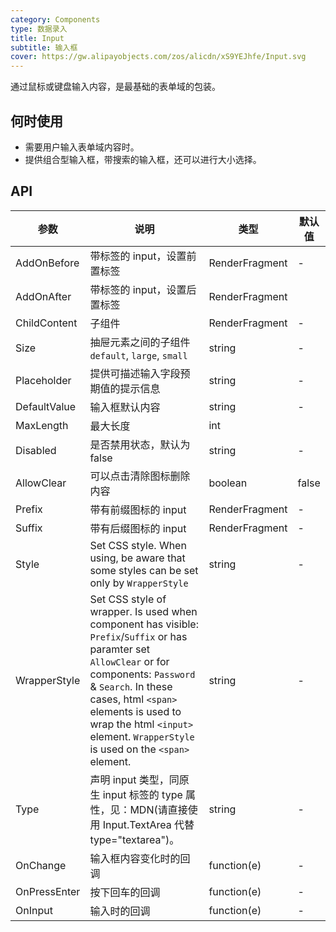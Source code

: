 ```yaml
---
category: Components
type: 数据录入
title: Input
subtitle: 输入框
cover: https://gw.alipayobjects.com/zos/alicdn/xS9YEJhfe/Input.svg
---
```


通过鼠标或键盘输入内容，是最基础的表单域的包装。

## 何时使用

- 需要用户输入表单域内容时。
- 提供组合型输入框，带搜索的输入框，还可以进行大小选择。


## API

| 参数             | 说明                                         | 类型          | 默认值    |
| ---------------- | -------------------------------------------- | ------------- | --------- |
| AddOnBefore | 带标签的 input，设置前置标签                               | RenderFragment        | -         |
| AddOnAfter            | 带标签的 input，设置后置标签           | RenderFragment         |
| ChildContent            |子组件           | RenderFragment         |-       |
| Size |抽屉元素之间的子组件  `default`, `large`, `small`        | string        | -         |
| Placeholder              |提供可描述输入字段预期值的提示信息        | string        | -        |
| DefaultValue |输入框默认内容                              | string        | -         |
| MaxLength |最大长度        | int         |
| Disabled |是否禁用状态，默认为 false                               | string        | -         |
| AllowClear |可以点击清除图标删除内容                               | boolean        | false         |
| Prefix | 带有前缀图标的 input                               | RenderFragment        | -        |
| Suffix | 带有后缀图标的 input                               | RenderFragment        | -         |
| Style | Set CSS style. When using, be aware that some styles can be set only by `WrapperStyle` | string | - |  |
| WrapperStyle | Set CSS style of wrapper. Is used when component has visible: `Prefix`/`Suffix` or has paramter set `AllowClear` or for components: `Password` & `Search`. In these cases, html `<span>` elements is used to wrap the html `<input>` element. `WrapperStyle` is used on the `<span>` element.   | string | - |  |
| Type            |声明 input 类型，同原生 input 标签的 type 属性，见：MDN(请直接使用 Input.TextArea 代替 type="textarea")。         | string  | -         |
| OnChange |输入框内容变化时的回调                                | function(e)        | -        |
| OnPressEnter | 按下回车的回调                              | function(e)        | -         |
| OnInput |输入时的回调                               | function(e)        | -         |

